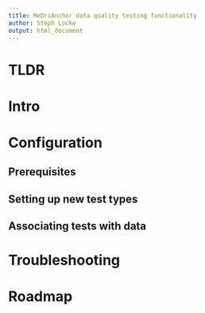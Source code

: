 ```yaml
---
title: MeDriAnchor data quality testing functionality
author: Steph Locke
output: html_document
---
```


# TLDR

# Intro

# Configuration

## Prerequisites

## Setting up new test types

## Associating tests with data

# Troubleshooting

# Roadmap